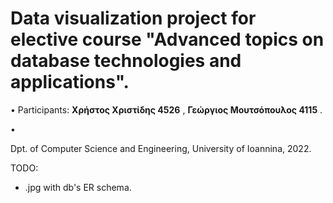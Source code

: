 # Data visualization project for elective course "Advanced topics on database technologies and applications".
• Participants: **Χρήστος Χριστίδης 4526** , **Γεώργιος Μουτσόπουλος 4115** .

• 

Dpt. of Computer Science and Engineering, University of Ioannina,
2022.



TODO:
* .jpg with db's ER schema.


